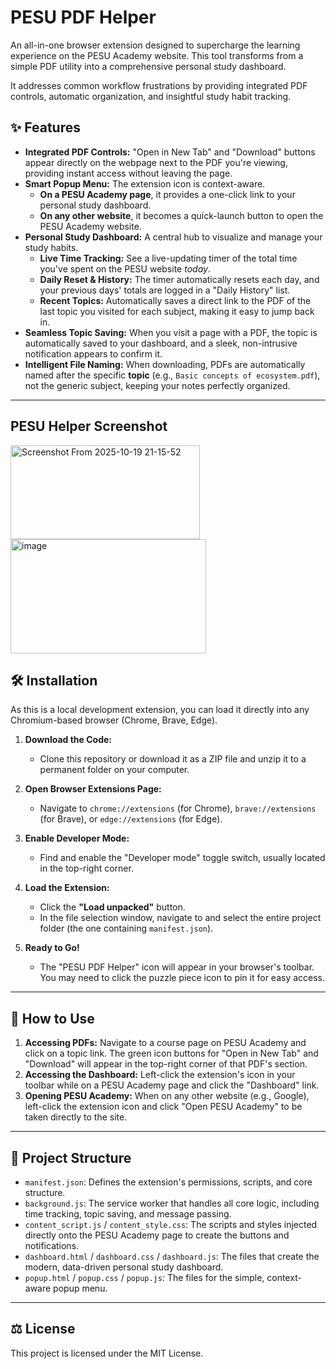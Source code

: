 # PESU PDF Helper

An all-in-one browser extension designed to supercharge the learning experience on the PESU Academy website. This tool transforms from a simple PDF utility into a comprehensive personal study dashboard.

It addresses common workflow frustrations by providing integrated PDF controls, automatic organization, and insightful study habit tracking.

## ✨ Features

- **Integrated PDF Controls:** "Open in New Tab" and "Download" buttons appear directly on the webpage next to the PDF you're viewing, providing instant access without leaving the page.
- **Smart Popup Menu:** The extension icon is context-aware.
  - **On a PESU Academy page**, it provides a one-click link to your personal study dashboard.
  - **On any other website**, it becomes a quick-launch button to open the PESU Academy website.
- **Personal Study Dashboard:** A central hub to visualize and manage your study habits.
  - **Live Time Tracking:** See a live-updating timer of the total time you've spent on the PESU website _today_.
  - **Daily Reset & History:** The timer automatically resets each day, and your previous days' totals are logged in a "Daily History" list.
  - **Recent Topics:** Automatically saves a direct link to the PDF of the last topic you visited for each subject, making it easy to jump back in.
- **Seamless Topic Saving:** When you visit a page with a PDF, the topic is automatically saved to your dashboard, and a sleek, non-intrusive notification appears to confirm it.
- **Intelligent File Naming:** When downloading, PDFs are automatically named after the specific **topic** (e.g., `Basic concepts of ecosystem.pdf`), not the generic subject, keeping your notes perfectly organized.

---

## PESU Helper Screenshot

<img width="303" height="150" alt="Screenshot From 2025-10-19 21-15-52" src="https://github.com/user-attachments/assets/3f34c4b2-bf86-4797-80fd-4d59a925c926" />
<br>
<img width="313" height="183" alt="image" src="https://github.com/user-attachments/assets/b5b9ab2e-7bcc-4201-b7f7-a48ecb9d2094" />

## 🛠️ Installation

As this is a local development extension, you can load it directly into any Chromium-based browser (Chrome, Brave, Edge).

1.  **Download the Code:**

    - Clone this repository or download it as a ZIP file and unzip it to a permanent folder on your computer.

2.  **Open Browser Extensions Page:**

    - Navigate to `chrome://extensions` (for Chrome), `brave://extensions` (for Brave), or `edge://extensions` (for Edge).

3.  **Enable Developer Mode:**

    - Find and enable the "Developer mode" toggle switch, usually located in the top-right corner.

4.  **Load the Extension:**

    - Click the **"Load unpacked"** button.
    - In the file selection window, navigate to and select the entire project folder (the one containing `manifest.json`).

5.  **Ready to Go!**
    - The "PESU PDF Helper" icon will appear in your browser's toolbar. You may need to click the puzzle piece icon to pin it for easy access.

---

## 🚀 How to Use

1.  **Accessing PDFs:** Navigate to a course page on PESU Academy and click on a topic link. The green icon buttons for "Open in New Tab" and "Download" will appear in the top-right corner of that PDF's section.
2.  **Accessing the Dashboard:** Left-click the extension's icon in your toolbar while on a PESU Academy page and click the "Dashboard" link.
3.  **Opening PESU Academy:** When on any other website (e.g., Google), left-click the extension icon and click "Open PESU Academy" to be taken directly to the site.

---

## 📂 Project Structure

- `manifest.json`: Defines the extension's permissions, scripts, and core structure.
- `background.js`: The service worker that handles all core logic, including time tracking, topic saving, and message passing.
- `content_script.js` / `content_style.css`: The scripts and styles injected directly onto the PESU Academy page to create the buttons and notifications.
- `dashboard.html` / `dashboard.css` / `dashboard.js`: The files that create the modern, data-driven personal study dashboard.
- `popup.html` / `popup.css` / `popup.js`: The files for the simple, context-aware popup menu.

---

## ⚖️ License

This project is licensed under the MIT License.
